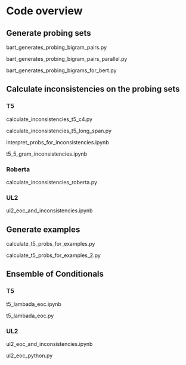 # Code overview

## Generate probing sets

bart_generates_probing_bigram_pairs.py

bart_generates_probing_bigram_pairs_parallel.py

bart_generates_probing_bigrams_for_bert.py




## Calculate inconsistencies on the probing sets


### T5
calculate_inconsistencies_t5_c4.py

calculate_inconsistencies_t5_long_span.py

interpret_probs_for_inconsistencies.ipynb

t5_5_gram_inconsistencies.ipynb

### Roberta
calculate_inconsistencies_roberta.py

### UL2

ul2_eoc_and_inconsistencies.ipynb


## Generate examples

calculate_t5_probs_for_examples.py

calculate_t5_probs_for_examples_2.py

## Ensemble of Conditionals

### T5

t5_lambada_eoc.ipynb

t5_lambada_eoc.py

### UL2

ul2_eoc_and_inconsistencies.ipynb

ul2_eoc_python.py